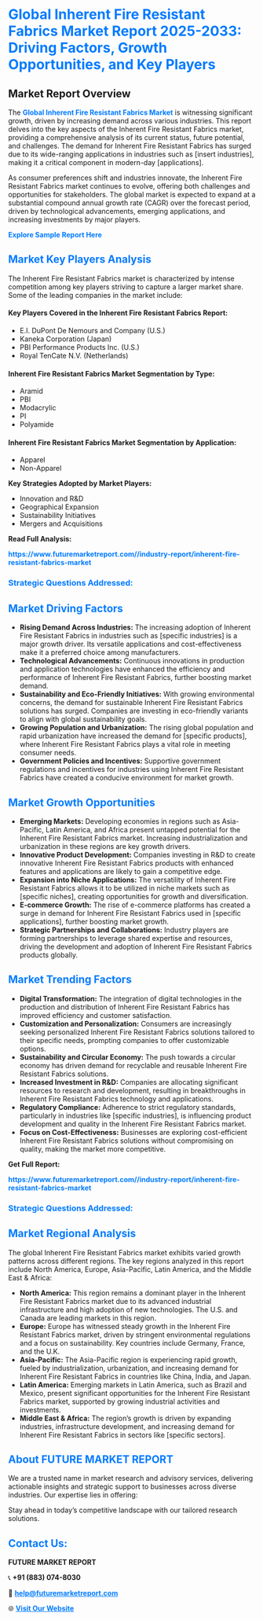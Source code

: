 <h1 style="color: #007BFF;">Global Inherent Fire Resistant Fabrics Market Report 2025-2033: Driving Factors, Growth Opportunities, and Key Players</h1>

<section id="overview">
<h2>Market Report Overview</h2>
<p>The <a href="https://www.futuremarketreport.com//industry-report/inherent-fire-resistant-fabrics-market" style="color: #007BFF; text-decoration: none;"><strong>Global Inherent Fire Resistant Fabrics Market</strong></a> is witnessing significant growth, driven by increasing demand across various industries. This report delves into the key aspects of the Inherent Fire Resistant Fabrics market, providing a comprehensive analysis of its current status, future potential, and challenges. The demand for Inherent Fire Resistant Fabrics has surged due to its wide-ranging applications in industries such as [insert industries], making it a critical component in modern-day [applications].</p>
<p>As consumer preferences shift and industries innovate, the Inherent Fire Resistant Fabrics market continues to evolve, offering both challenges and opportunities for stakeholders. The global market is expected to expand at a substantial compound annual growth rate (CAGR) over the forecast period, driven by technological advancements, emerging applications, and increasing investments by major players.</p>
</section>

<section id="overview">
<p><a href="https://www.futuremarketreport.com//request-sample/reportId=54013" style="color: #007BFF; text-decoration: none;"><strong>Explore Sample Report Here</strong></a></p>
</section>

<section id="key-players">
<h2 style="color: #007BFF;">Market Key Players Analysis</h2>
<p>The Inherent Fire Resistant Fabrics market is characterized by intense competition among key players striving to capture a larger market share. Some of the leading companies in the market include:</p>
<h4>Key Players Covered in the Inherent Fire Resistant Fabrics Report:</h4>
<ul><li>E.I. DuPont De Nemours and Company (U.S.)</li><li>Kaneka Corporation (Japan)</li><li>PBI Performance Products Inc. (U.S.)</li><li>Royal TenCate N.V. (Netherlands)</li></ul>
<h4>Inherent Fire Resistant Fabrics Market Segmentation by Type:</h4>
<ul><li>Aramid</li><li>PBI</li><li>Modacrylic</li><li>PI</li><li>Polyamide</li></ul>

<h4>Inherent Fire Resistant Fabrics Market Segmentation by Application:</h4>
<ul><li>Apparel</li><li>Non-Apparel</li></ul>
<p><strong>Key Strategies Adopted by Market Players:</strong></p>
<ul>
<li>Innovation and R&D</li>
<li>Geographical Expansion</li>
<li>Sustainability Initiatives</li>
<li>Mergers and Acquisitions</li>
</ul>
</section>

<section>
<p><strong>Read Full Analysis: </strong></p><a href="https://www.futuremarketreport.com//industry-report/inherent-fire-resistant-fabrics-market" style="color: #007BFF; text-decoration: none;"><strong>https://www.futuremarketreport.com//industry-report/inherent-fire-resistant-fabrics-market</strong></a>
<h3 style="color: #007BFF;">Strategic Questions Addressed:</h3>
</section>

<section id="driving-factors">
<h2 style="color: #007BFF;">Market Driving Factors</h2>
<ul>
<li><strong>Rising Demand Across Industries:</strong> The increasing adoption of Inherent Fire Resistant Fabrics in industries such as [specific industries] is a major growth driver. Its versatile applications and cost-effectiveness make it a preferred choice among manufacturers.</li>
<li><strong>Technological Advancements:</strong> Continuous innovations in production and application technologies have enhanced the efficiency and performance of Inherent Fire Resistant Fabrics, further boosting market demand.</li>
<li><strong>Sustainability and Eco-Friendly Initiatives:</strong> With growing environmental concerns, the demand for sustainable Inherent Fire Resistant Fabrics solutions has surged. Companies are investing in eco-friendly variants to align with global sustainability goals.</li>
<li><strong>Growing Population and Urbanization:</strong> The rising global population and rapid urbanization have increased the demand for [specific products], where Inherent Fire Resistant Fabrics plays a vital role in meeting consumer needs.</li>
<li><strong>Government Policies and Incentives:</strong> Supportive government regulations and incentives for industries using Inherent Fire Resistant Fabrics have created a conducive environment for market growth.</li>
</ul>
</section>

<section id="growth-opportunities">
<h2 style="color: #007BFF;">Market Growth Opportunities</h2>
<ul>
<li><strong>Emerging Markets:</strong> Developing economies in regions such as Asia-Pacific, Latin America, and Africa present untapped potential for the Inherent Fire Resistant Fabrics market. Increasing industrialization and urbanization in these regions are key growth drivers.</li>
<li><strong>Innovative Product Development:</strong> Companies investing in R&D to create innovative Inherent Fire Resistant Fabrics products with enhanced features and applications are likely to gain a competitive edge.</li>
<li><strong>Expansion into Niche Applications:</strong> The versatility of Inherent Fire Resistant Fabrics allows it to be utilized in niche markets such as [specific niches], creating opportunities for growth and diversification.</li>
<li><strong>E-commerce Growth:</strong> The rise of e-commerce platforms has created a surge in demand for Inherent Fire Resistant Fabrics used in [specific applications], further boosting market growth.</li>
<li><strong>Strategic Partnerships and Collaborations:</strong> Industry players are forming partnerships to leverage shared expertise and resources, driving the development and adoption of Inherent Fire Resistant Fabrics products globally.</li>
</ul>
</section>

<section id="trending-factors">
<h2 style="color: #007BFF;">Market Trending Factors</h2>
<ul>
<li><strong>Digital Transformation:</strong> The integration of digital technologies in the production and distribution of Inherent Fire Resistant Fabrics has improved efficiency and customer satisfaction.</li>
<li><strong>Customization and Personalization:</strong> Consumers are increasingly seeking personalized Inherent Fire Resistant Fabrics solutions tailored to their specific needs, prompting companies to offer customizable options.</li>
<li><strong>Sustainability and Circular Economy:</strong> The push towards a circular economy has driven demand for recyclable and reusable Inherent Fire Resistant Fabrics solutions.</li>
<li><strong>Increased Investment in R&D:</strong> Companies are allocating significant resources to research and development, resulting in breakthroughs in Inherent Fire Resistant Fabrics technology and applications.</li>
<li><strong>Regulatory Compliance:</strong> Adherence to strict regulatory standards, particularly in industries like [specific industries], is influencing product development and quality in the Inherent Fire Resistant Fabrics market.</li>
<li><strong>Focus on Cost-Effectiveness:</strong> Businesses are exploring cost-efficient Inherent Fire Resistant Fabrics solutions without compromising on quality, making the market more competitive.</li>
</ul>
</section>

<section>
<p><strong>Get Full Report: </strong></p><a href="https://www.futuremarketreport.com//industry-report/inherent-fire-resistant-fabrics-market" style="color: #007BFF; text-decoration: none;"><strong>https://www.futuremarketreport.com//industry-report/inherent-fire-resistant-fabrics-market</strong></a>
<h3 style="color: #007BFF;">Strategic Questions Addressed:</h3>
</section>


<section id="regional-analysis">
<h2 style="color: #007BFF;">Market Regional Analysis</h2>
<p>The global Inherent Fire Resistant Fabrics market exhibits varied growth patterns across different regions. The key regions analyzed in this report include North America, Europe, Asia-Pacific, Latin America, and the Middle East & Africa:</p>
<ul>
<li><strong>North America:</strong> This region remains a dominant player in the Inherent Fire Resistant Fabrics market due to its advanced industrial infrastructure and high adoption of new technologies. The U.S. and Canada are leading markets in this region.</li>
<li><strong>Europe:</strong> Europe has witnessed steady growth in the Inherent Fire Resistant Fabrics market, driven by stringent environmental regulations and a focus on sustainability. Key countries include Germany, France, and the U.K.</li>
<li><strong>Asia-Pacific:</strong> The Asia-Pacific region is experiencing rapid growth, fueled by industrialization, urbanization, and increasing demand for Inherent Fire Resistant Fabrics in countries like China, India, and Japan.</li>
<li><strong>Latin America:</strong> Emerging markets in Latin America, such as Brazil and Mexico, present significant opportunities for the Inherent Fire Resistant Fabrics market, supported by growing industrial activities and investments.</li>
<li><strong>Middle East & Africa:</strong> The region’s growth is driven by expanding industries, infrastructure development, and increasing demand for Inherent Fire Resistant Fabrics in sectors like [specific sectors].</li>
</ul>
</section>

<footer>
<h2 style="color: #007BFF;">About FUTURE MARKET REPORT</h2>
<p>We are a trusted name in market research and advisory services, delivering actionable insights and strategic support to businesses across diverse industries. Our expertise lies in offering:</p>

<p>Stay ahead in today’s competitive landscape with our tailored research solutions.</p>

<h2 style="color: #007BFF;">Contact Us:</h2>
<p><strong>FUTURE MARKET REPORT</strong></p>
<p>📞 <strong>+91 (883) 074-8030</strong></p>
<p>📧 <strong><a href="mailto:help@futuremarketreport.com" style="color: #007BFF;">help@futuremarketreport.com</a></strong></p>
<p>🌐 <strong><a href="https://www.futuremarketreport.com/" style="color: #007BFF;">Visit Our Website</a></strong></p>
</footer>